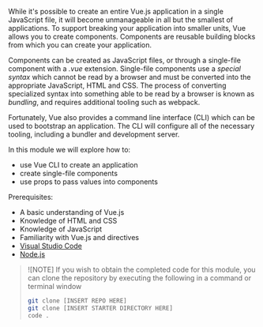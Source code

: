 While it's possible to create an entire Vue.js application in a single JavaScript file, it will become unmanageable in all but the smallest of applications. To support breaking your application into smaller units, Vue allows you to create components. Components are reusable building blocks from which you can create your application.

Components can be created as JavaScript files, or through a single-file component with a *.vue* extension. Single-file components use a *special syntax* which cannot be read by a browser and must be converted into the appropriate JavaScript, HTML and CSS. The process of converting specialized syntax into something able to be read by a browser is known as *bundling*, and requires additional tooling such as webpack.

Fortunately, Vue also provides a command line interface (CLI) which can be used to bootstrap an application. The CLI will configure all of the necessary tooling, including a bundler and development server.

In this module we will explore how to:

- use Vue CLI to create an application
- create single-file components
- use props to pass values into components

Prerequisites:

- A basic understanding of Vue.js
- Knowledge of HTML and CSS
- Knowledge of JavaScript
- Familiarity with Vue.js and directives
- [Visual Studio Code](https://code.visualstudio.com)
- [Node.js](https://nodejs.org/en/)

> ![NOTE]
> If you wish to obtain the completed code for this module, you can clone the repository by executing the following in a command or terminal window
>
> ```bash
> git clone [INSERT REPO HERE]
> git clone [INSERT STARTER DIRECTORY HERE]
> code .
> ```
